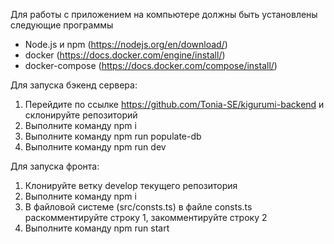 Для работы с приложением на компьютере должны быть установлены следующие программы
- Node.js и npm (https://nodejs.org/en/download/)
- docker (https://docs.docker.com/engine/install/)
- docker-compose (https://docs.docker.com/compose/install/)

Для запуска бэкенд сервера:
1. Перейдите по ссылке https://github.com/Tonia-SE/kigurumi-backend и склонируйте репозиторий
2. Выполните команду npm i
3. Выполните команду npm run populate-db
4. Выполните команду npm run dev


Для запуска фронта:
1. Клонируйте ветку develop текущего репозитория
2. Выполните команду npm i
3. В файловой системе (src/consts.ts) в файле consts.ts раскомментируйте строку 1, закомментируйте строку 2
4. Выполните команду npm run start
